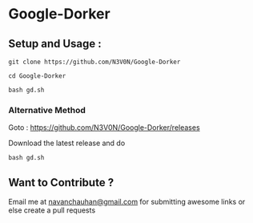 # Google-Dorker

## Setup and Usage :

`git clone https://github.com/N3V0N/Google-Dorker`

`cd Google-Dorker`

`bash gd.sh`

### Alternative Method

Goto : https://github.com/N3V0N/Google-Dorker/releases

Download the latest release and do

`bash gd.sh` 


## Want to Contribute ?

Email me at navanchauhan@gmail.com for submitting awesome links or else create a pull requests
